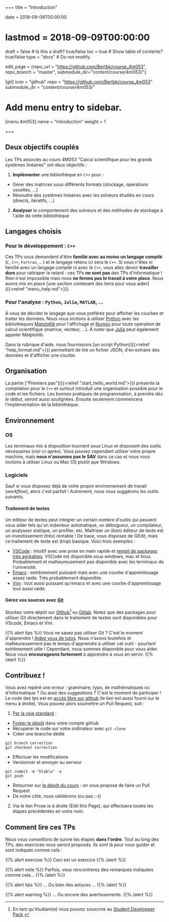 +++
title = "Introduction"

date = 2018-09-09T00:00:00
# lastmod = 2018-09-09T00:00:00

draft = false  # Is this a draft? true/false
toc = true  # Show table of contents? true/false
type = "docs"  # Do not modify.

edit_page = {repo_url = "https://github.com/Bertbk/course_4m053", repo_branch = "master", submodule_dir="content/course/4m053/"}

[git]
  icon = "github"
  repo = "https://github.com/Bertbk/course_4m053"
  submodule_dir = "content/course/4m053/"


# Add menu entry to sidebar.
[menu.4m053]
  name = "Introduction"
  weight = 1


+++

## Deux objectifs couplés

Les TPs associés au cours 4M053 "Calcul scientifique pour les grands systèmes linéaires" ont deux objectifs :

1. **Implémenter** une bibliothèque en `C++` pour :
  - Gérer des matrices sous différents formats (stockage, opérations usuelles, ...)
  - Résoudre des systèmes linéaires avec les solveurs étudiés en cours (directs, itératifs, ...)
2. **Analyser** le comportement des solveurs et des méthodes de stockage à l'aide de cette bibliothèque

## Langages choisis

### Pour le développement : `C++`

Ces TPs vous demandent d'être **familié avec au moins un langage compilé** (`C`, `C++`, `Fortran`, ...) et le langage retenu ici sera le `C++`. Si vous n'êtes ni familié avec un langage compilé ni avec le `C++`, vous allez devoir **travailler dure** pour rattraper le retard : ces TPs **ne sont pas** des TPs d'informatique ! Rien n'est impossible mais nous **ne ferons pas le travail à votre place**. Nous avons mis en place [une section contenant des liens pour vous aider]({{<relref "menu_help.md">}}).

### Pour l'analyse : `Python`, `Julia`, `MATLAB`, ...

À vous de décider le langage que vous préférez pour afficher les courbes et traiter les données. Nous vous incitons à utiliser [Python](https://www.python.org/) avec les bibliothèques [Matplotlib](https://matplotlib.org/) pour l'affichage et [Numpy](https://www.numpy.org/) pour toute opération de calcul scientifique (matrice, vecteur, ...). À noter que [Julia](https://julialang.org) peut également appeler Matplotlib.

Dans la rubrique d'aide, nous fournissons [un script Python]({{<relref "help_format.md">}}) permettant de lire un fichier JSON, d'en extraire des données et d'afficher une courbe.

## Organisation

La partie ["Premiers pas"]({{<relref "start_hello_world.md">}}) présente la compilation pour le `C++` et surtout introduit une organisation possible pour le code et les fichiers. Les bonnes pratiques de programmation, à prendre *dès le début*, seront aussi soulignées. Ensuite seulement commencera l'implémentation de la bibliothèque.

## Environnement

### OS

Les terminaux mis à disposition tournent sous Linux et disposent des outils nécessaires (voir ci-après). Vous pouvez cependant utiliser votre propre machine, mais **nous n'assurons pas le SAV** dans ce cas et nous vous invitons à utiliser Linux ou Mac OS plutôt que Windows.

### Logiciels

Sauf si vous disposez déjà de votre propre environnement de travail (*workflow*), alors c'est parfait ! Autrement, nous vous suggérons les outils suivants. 

#### Traitement de textes

Un éditeur de textes peut intégrer un certain nombre d'outils qui peuvent vous aider tels qu'un indenteur automatique, un débogueur, un compilateur, un analyseur statique, un profiler, etc. Maîtriser un (bon) éditeur de texte est un investissement (très) rentable ! De base, vous disposez de GEdit, mais ce traitement de texte est (trop) basique. Voici trois exemples :

- [VSCode](https://code.visualstudio.com/) : intuitif avec une prise en main rapide et [rempli de packages très agréables](https://ljll.math.upmc.fr/infomath/tools/vscode). VSCode est disponible sous windows, mac et linux. Probablement et malheureusement pas disponible avec les terminaux de l'université.
- [Emacs](https://www.gnu.org/software/emacs/) : extrêmement puissant mais avec une courbe d'apprentissage assez raide. Très probablement disponible. 
- [Vim](https://www.vim.org/) : tout aussi puissant qu'emacs et avec une courbe d'apprentissage tout aussi raide.

#### Gérez vos sources avec [Git](https://git-scm.com/)

Stockez votre dépôt sur [Github](https://github.com)[^1] ou [Gitlab](https://gitlab.com). Notez que des packages pour utiliser Git directement dans le traitement de textes sont disponibles pour VScode, Emacs et Vim.

{{% alert tips %}}
Vous ne savez pas utiliser Git ? C'est le moment d'apprendre ! [Aidez vous de tutos](https://ljll.math.upmc.fr/infomath/tools/git/). Nous n'avons toutefois et malheureusement pas le temps d'apprendre à utiliser cet outil - pourtant extrêmement utile ! Cependant, nous sommes disponible pour vous aider. Nous vous **encourageons fortement** à apprendre à vous en servir.
{{% /alert %}}

[^1]: En tant qu'étudiant(e) vous pouvez souscrire au [Student Developper Pack](https://education.github.com/pack).


## Contribuez !

Vous avez repéré une erreur : grammaire, typo, de mathématiques ou d'informatique ? Ou avez des suggestions ? C'est le moment de participer ! Le code des tps est en [accès libre sur github](https://github.com/Bertbk/course_4m053) (le lien est aussi fourni sur le menu à droite). Vous pouvez alors soumettre un Pull Request, soit :

1. [Par la voie standard](https://help.github.com/articles/about-pull-requests/) :
  - [Forker le dépôt](https://help.github.com/articles/fork-a-repo/) dans votre compte github
  - Récupérer le code sur votre ordinateur avec `git clone`
  - Créer une branche dédié
  ```
  git branch correction
  git checkout correction
  ```
  - Effectuer les modifications
  - Versionner et envoyer au serveur
  ```
  git commit -m "blabla" -a
  git push
  ```
  - Retourner sur [le dépôt du cours](https://github.com/Bertbk/course_4m053) : on vous propose de faire un Pull Request
  - De notre côté, nous validerons (ou pas ;-))


2. Via le lien Prose.io à droite (Edit this Page), qui effectuera toutes les étapes précédentes en votre nom.



## Comment lire ces TPs

Nous vous conseillons de suivre les étapes **dans l'ordre**. Tout au long des TPs, des exercices vous seront proposés. Ils sont là pour vous guider et sont indiqués comme cela :

{{% alert exercise %}}
Ceci est un exercice
{{% /alert %}}

{{% alert note %}}
Parfois, vous rencontrerez des remarques indiquées comme cela...
{{% /alert %}}

{{% alert tips %}}
... Ou bien des astuces ...
{{% /alert %}}

{{% alert warning %}}
... Ou encore des avertissements.
{{% /alert %}}
